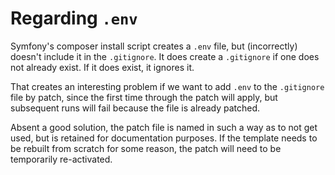 # Regarding `.env`

Symfony's composer install script creates a `.env` file, but (incorrectly) doesn't include it in the `.gitignore`.  It does create a `.gitignore` if one does not already exist.  If it does exist, it ignores it.

That creates an interesting problem if we want to add `.env` to the `.gitignore` file by patch, since the first time through the patch will apply, but subsequent runs will fail because the file is already patched.

Absent a good solution, the patch file is named in such a way as to not get used, but is retained for documentation purposes.  If the template needs to be rebuilt from scratch for some reason, the patch will need to be temporarily re-activated.
